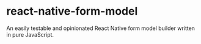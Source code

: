 # react-native-form-model
An easily testable and opinionated React Native form model builder written in pure JavaScript.

